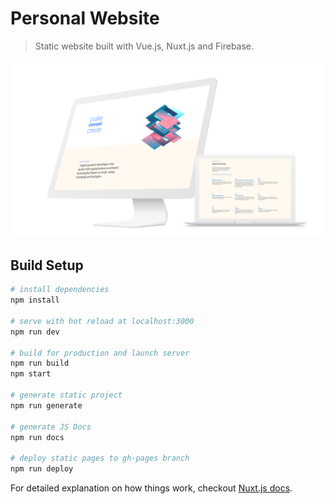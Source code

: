 # Personal Website

> Static website built with Vue.js, Nuxt.js and Firebase.

![cover.png](./static/cover.png)

## Build Setup

```bash
# install dependencies
npm install

# serve with hot reload at localhost:3000
npm run dev

# build for production and launch server
npm run build
npm start

# generate static project
npm run generate

# generate JS Docs
npm run docs

# deploy static pages to gh-pages branch
npm run deploy
```

For detailed explanation on how things work, checkout [Nuxt.js docs](https://nuxtjs.org).
